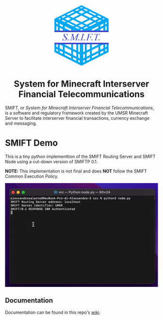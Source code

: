 <div align="center">
    <img src=".github/SMIFT-Logo.png", width="200">
</div>

<p align="center">
    <h1 align="center">System for Minecraft Interserver Financial Telecommunications</h1>
</p>

SMIFT, or _System for Minecraft Interserver Financial Telecommunications_, is a software and regulatory framework created by the UMSR Minecraft Server to facilitate interserver financial transactions, currency exchange and messaging.

# SMIFT Demo
This is a tiny python implementtion of the SMIFT Routing Server and SMIFT Node using a cut-down version of SMIFTP 0.1.

**NOTE:** This implementation is not final and does **NOT** follow the SMIFT Common Execution Policy.

<div align="center">
    <img src=".github/SMIFT-Demo.gif", width="800">
</div>

## Documentation
Documentation can be found in this repo's [wiki](https://github.com/Alessandro-Salerno/SMIFT/wiki).


